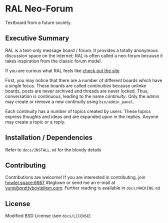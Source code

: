 RAL Neo-Forum
=============

Textboard from a future society.

Executive Summary
-----------------

RAL is a text-only message board / forum. It provides a totally anonymous
discussion space on the internet; RAL is often called a neo-forum because it
takes inspiration from the classic forum model.

If you are curious what RAL feels like [check out the site](https://ral.space)

First, you may notice that there are a number of different boards which
have a single focus. These boards are called _continuities_ because unlinke
boards, posts are never archived and threads are never locked. Thus,
conversation is continuous, leading to the name _continuity_. Only the admin
may create or remove a new continuity using `bin/admin_panel`.

Each continuity has a number of topics created by users. These topics
express thoughts and ideas and are expanded upon in the replies. Anyone may
create a topic or a reply.

Installation / Dependencies
---------------------------

Refer to `docs/INSTALL.md` for the bloody details

Contributing
------------

Contributions are welcome! If you are interested in contributing, join
[howler.space:6667](https://irc.ral.space) #bigtown or send me an e-mail
at yumi@prettyboytellem.com. Further reading is available in
`docs/HACKING.md`

License
-------

Modified BSD License (see `docs/LICENSE`)
